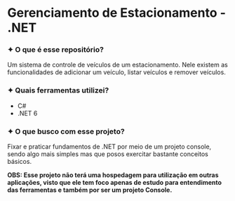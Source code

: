 <h1>Gerenciamento de Estacionamento - .NET</h1>
<h3>✦ O que é esse repositório?</h3>
<p>Um sistema de controle de veículos de um estacionamento. Nele existem as funcionalidades de adicionar um veículo, listar veículos e remover veículos.</p>

<h3>✦ Quais ferramentas utilizei?</h3>
<ul>
  <li>C#</li>
  <li>.NET 6</li>
</ul>

<h3>✦ O que busco com esse projeto?</h3>
<p>Fixar e praticar fundamentos de .NET por meio de um projeto console, sendo algo mais simples mas que posos exercitar bastante conceitos básicos.</p>

<p><strong>OBS: Esse projeto não terá uma hospedagem para utilização em outras aplicações, visto que ele tem foco apenas de estudo para entendimento das ferramentas e também por ser um projeto Console.</strong></p>